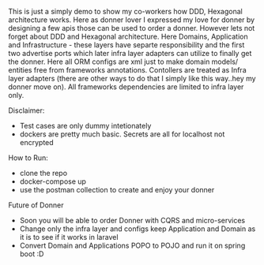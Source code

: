 
This is just a simply demo to show my co-workers how DDD, Hexagonal architecture works. Here as donner lover I expressed my love for donner by designing a few apis those can be used to order a donner. However lets not forget about DDD and Hexagonal architecture.
Here Domains, Application and Infrastructure - these layers have separte responsibility and the first two advertise ports which later infra layer adapters can utilize to finally get the donner. Here all ORM configs are xml just to make domain models/ entities 
free from frameworks annotations. Contollers are treated as Infra layer adapters (there are other ways to do that I simply like this way..hey my donner move on). All frameworks dependencies are limited to infra layer only. 

Disclaimer:
* Test cases are only dummy intetionately
* dockers are pretty much basic. Secrets are all for localhost not encrypted

How to Run:
* clone the repo
* docker-compose up
* use the postman collection to create and enjoy your donner

Future of Donner 
* Soon you will be able to order Donner with CQRS and micro-services
* Change only the infra layer and configs keep Application and Domain as it is to see if it works in laravel
* Convert Domain and Applications POPO to POJO and run it on spring boot :D 
  
